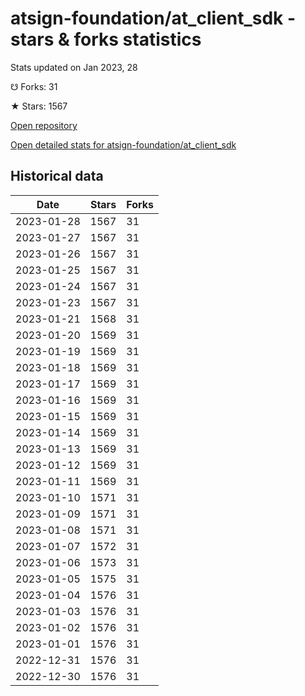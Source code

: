 # atsign-foundation/at_client_sdk - stars & forks statistics

Stats updated on Jan 2023, 28

☋ Forks: 31

★ Stars: 1567

[Open repository](https://github.com/atsign-foundation/at_client_sdk)

[Open detailed stats for atsign-foundation/at_client_sdk](https://reviewgithub.com/rep/atsign-foundation/at_client_sdk)

## Historical data
| Date | Stars | Forks |
|------|-------|-------|
| 2023-01-28 | 1567 | 31 | 
| 2023-01-27 | 1567 | 31 | 
| 2023-01-26 | 1567 | 31 | 
| 2023-01-25 | 1567 | 31 | 
| 2023-01-24 | 1567 | 31 | 
| 2023-01-23 | 1567 | 31 | 
| 2023-01-21 | 1568 | 31 | 
| 2023-01-20 | 1569 | 31 | 
| 2023-01-19 | 1569 | 31 | 
| 2023-01-18 | 1569 | 31 | 
| 2023-01-17 | 1569 | 31 | 
| 2023-01-16 | 1569 | 31 | 
| 2023-01-15 | 1569 | 31 | 
| 2023-01-14 | 1569 | 31 | 
| 2023-01-13 | 1569 | 31 | 
| 2023-01-12 | 1569 | 31 | 
| 2023-01-11 | 1569 | 31 | 
| 2023-01-10 | 1571 | 31 | 
| 2023-01-09 | 1571 | 31 | 
| 2023-01-08 | 1571 | 31 | 
| 2023-01-07 | 1572 | 31 | 
| 2023-01-06 | 1573 | 31 | 
| 2023-01-05 | 1575 | 31 | 
| 2023-01-04 | 1576 | 31 | 
| 2023-01-03 | 1576 | 31 | 
| 2023-01-02 | 1576 | 31 | 
| 2023-01-01 | 1576 | 31 | 
| 2022-12-31 | 1576 | 31 | 
| 2022-12-30 | 1576 | 31 | 


